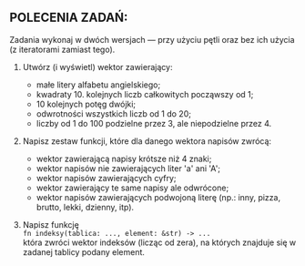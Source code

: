 ## POLECENIA ZADAŃ:

Zadania wykonaj w dwóch wersjach — przy użyciu pętli oraz bez ich użycia (z iteratorami zamiast tego).
1. Utwórz (i wyświetl) wektor zawierający:
   - małe litery alfabetu angielskiego;
   - kwadraty 10. kolejnych liczb całkowitych począwszy od 1;
   - 10 kolejnych potęg dwójki;
   - odwrotności wszystkich liczb od 1 do 20;
   - liczby od 1 do 100 podzielne przez 3, ale niepodzielne przez 4.

2. Napisz zestaw funkcji, które dla danego wektora napisów zwrócą:
   - wektor zawierającą napisy krótsze niż 4 znaki;
   - wektor napisów nie zawierających liter 'a' ani 'A';
   - wektor napisów zawierających cyfry;
   - wektor zawierający te same napisy ale odwrócone;
   - wektor napisów zawierających podwojoną literę (np.: inny, pizza, brutto, lekki, dzienny, itp).

3. Napisz funkcję  
   `fn indeksy(tablica: ..., element: &str) -> ...`  
   która zwróci wektor indeksów (licząc od zera), na których znajduje się w zadanej tablicy podany element.
